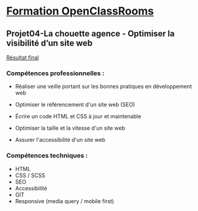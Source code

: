 # [Formation OpenClassRooms](https://openclassrooms.com/fr/paths/185-developpeur-web)
## Projet04-La chouette agence - Optimiser la visibilité d’un site web

[Résultat final](https://imtho.github.io/Projet04-OptimizedWebsite/)

### Compétences professionnelles :

- Réaliser une veille portant sur les bonnes pratiques en développement web

- Optimiser le référencement d'un site web (SEO)

- Écrire un code HTML et CSS à jour et maintenable

- Optimiser la taille et la vitesse d'un site web

- Assurer l'accessibilité d'un site web

### Compétences techniques :

- HTML
- CSS / SCSS
- SEO
- Accessibilité
- GIT
- Responsive (media query / mobile first)
